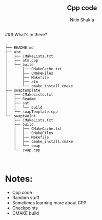 <p align="center">

 </p>
 
 <h2 align="center"> Cpp code </h2>

<p align="center"> Nitin Shukla </p>
  


<br>
### What's in there?

```
.
├── README.md
├── atm
│   ├── CMakeLists.txt
│   ├── atm.cpp
│   └── build
│       ├── CMakeCache.txt
│       ├── CMakeFiles
│       ├── Makefile
│       ├── atm
│       └── cmake_install.cmake
├── swaptemplate
│   ├── CMakeLists.txt
│   ├── Readme
│   ├── out
│   │   └── build
│   └── swapTemplate.cpp
└── swaptwoInt
    ├── CMakeLists.txt
    ├── build
    │   ├── CMakeCache.txt
    │   ├── CMakeFiles
    │   ├── Makefile
    │   ├── cmake_install.cmake
    │   └── swap
    └── swap.cpp

```

<br>


# Notes:

  - Cpp code 
  - Random stuff
  - Sometimes learning more about CPP
  - Checkpoints
  - CMAKE build 



